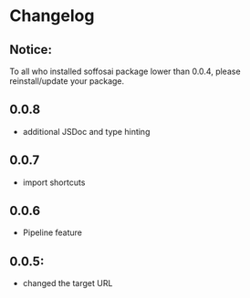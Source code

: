 # Changelog
## Notice:
To all who installed soffosai package lower than 0.0.4, please reinstall/update your package.

## 0.0.8
- additional JSDoc and type hinting

## 0.0.7
- import shortcuts

## 0.0.6
- Pipeline feature

## 0.0.5:
- changed the target URL